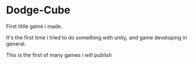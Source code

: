 Dodge-Cube
==========

First little game i made.

It's the first time i tried to do something with unity, and game developing in general.

This is the first of many games i will publish
